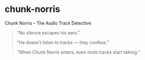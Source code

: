 # chunk-norris
Chunk Norris – The Audio Track Detective
> “No silence escapes his ears.”
> 
> “He doesn’t listen to tracks — they confess.”
> 
> “When Chunk Norris enters, even mute tracks start talking.”
